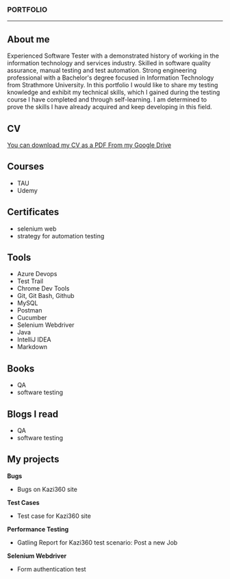 ### PORTFOLIO
--------------------------------------------------------
## About me

Experienced Software Tester with a demonstrated history of working in the information technology and services industry. Skilled in software quality assurance, manual testing and test automation. Strong engineering professional with a Bachelor's degree focused in Information Technology from Strathmore University.
In this portfolio I would like to share my testing knowledge and exhibit my technical skills, which I gained during the testing course I have completed and through self-learning. I am determined to prove the skills I have already acquired and keep developing in this field. 

## CV

[You can download my CV as a PDF From my Google Drive](https://drive.google.com/file/d/1J2Wc7dWOZObxhNgWKs1T1ayiMKfUbQfP/view?usp=sharing)

## Courses

- TAU
- Udemy

## Certificates

- selenium web
- strategy for automation testing

## Tools

- Azure Devops
- Test Trail
- Chrome Dev Tools
- Git, Git Bash, Github
- MySQL
- Postman
- Cucumber
- Selenium Webdriver
- Java
- IntelliJ IDEA
- Markdown

## Books

- QA 
- software testing

## Blogs l read

- QA 
- software testing

## My projects

**Bugs**
- Bugs on Kazi360 site

**Test Cases**
- Test case for Kazi360 site

**Performance Testing**
- Gatling Report for Kazi360 test scenario: Post a new Job

**Selenium Webdriver**
- Form authentication test